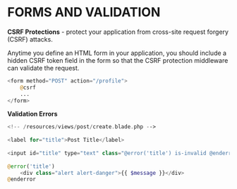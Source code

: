 # FORMS AND VALIDATION
**CSRF Protections** - protect your application from cross-site request forgery (CSRF) attacks.

Anytime you define an HTML form in your application, you should include a hidden CSRF token field in the form so that the CSRF protection middleware can validate the request.

```php
<form method="POST" action="/profile">
    @csrf
    ...
</form>
```
**Validation Errors**

```php
<!-- /resources/views/post/create.blade.php -->
 
<label for="title">Post Title</label>
 
<input id="title" type="text" class="@error('title') is-invalid @enderror">
 
@error('title')
    <div class="alert alert-danger">{{ $message }}</div>
@enderror
```
